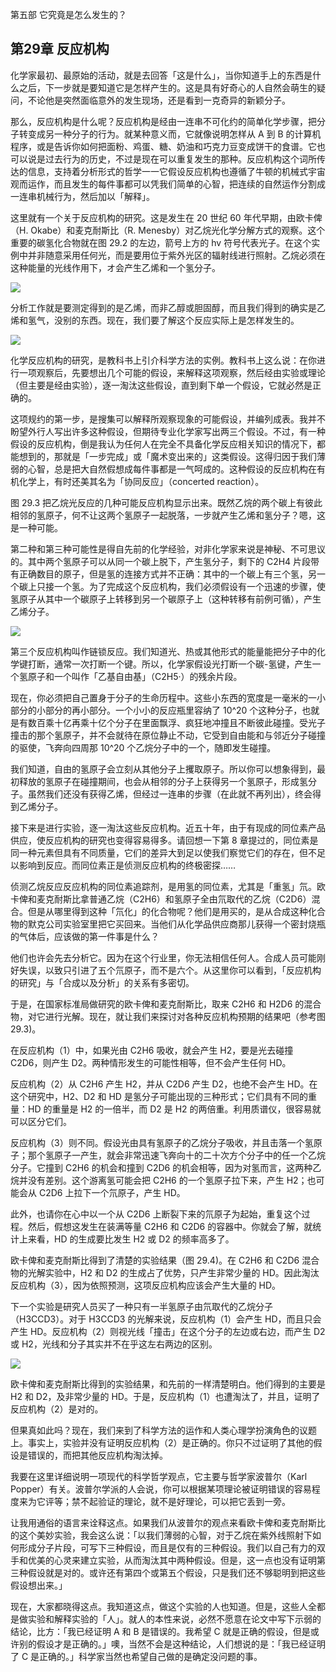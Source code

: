 第五部 它究竟是怎么发生的？

## 第29章 反应机构

化学家最初、最原始的活动，就是去回答「这是什么」，当你知道手上的东西是什么之后，下一步就是要知道它是怎样产生的。这是具有好奇心的人自然会萌生的疑问，不论他是突然面临意外的发生现场，还是看到一克奇异的新颖分子。

那么，反应机构是什么呢？反应机构是经由一连串不可化约的简单化学步骤，把分子转变成另一种分子的行为。就某种意义而，它就像说明怎样从 A 到 B 的计算机程序，或是告诉你如何把面粉、鸡蛋、糖、奶油和巧克力豆变成饼干的食谱。它也可以说是过去行为的历史，不过是现在可以重复发生的那种。反应机构这个词所传达的信息，支持着分析形式的哲学一一它假设反应机构也遵循了牛顿的机械式宇宙观而运作，而且发生的每件事都可以凭我们简单的心智，把连续的自然运作分割成一连串机械行为，然后加以「解释」。

这里就有一个关于反应机构的研究。这是发生在 20 世纪 60 年代早期，由欧卡俾（H. Okabe）和麦克耐斯比（R. Menesby）对乙烷光化学分解方式的观察。这个重要的碳氢化合物就在图 29.2 的左边，箭号上方的 hv 符号代表光子。在这个实例中并非随意采用任何光，而是要用位于紫外光区的辐射线进行照射。乙烷必须在这种能量的光线作用下，オ会产生乙烯和一个氢分子。

![](https://raw.githubusercontent.com/dalong0514/selfstudy/master/图片链接/化工书籍/2019459.PNG)

分析工作就是要测定得到的是乙烯，而非乙醇或胆固醇，而且我们得到的确实是乙烯和氢气，没别的东西。现在，我们要了解这个反应实际上是怎样发生的。

![](https://raw.githubusercontent.com/dalong0514/selfstudy/master/图片链接/化工书籍/2019460.PNG)

化学反应机构的研究，是教科书上引介科学方法的实例。教科书上这么说：在你进行一项观察后，先要想出几个可能的假设，来解释这项观察，然后经由实验或理论（但主要是经由实验），逐一淘汰这些假设，直到剩下单一个假设，它就必然是正确的。

这项规约的第一步，是搜集可以解释所观察现象的可能假设，并编列成表。我并不盼望外行人写出许多这种假设，但期待专业化学家写出两三个假设。不过，有一种假设的反应机构，倒是我认为任何人在完全不具备化学反应相关知识的情况下，都能想到的，那就是「一步完成」或「魔术变出来的」这类假设。这得归因于我们薄弱的心智，总是把大自然假想成每件事都是一气呵成的。这种假设的反应机构在有机化学上，有时还美其名为「协同反应」（concerted reaction）。

图 29.3 把乙烷光反应的几种可能反应机构显示出来。既然乙烷的两个碳上有彼此相邻的氢原子，何不让这两个氢原子一起脱落，一步就产生乙烯和氢分子？嗯，这是一种可能。

第二种和第三种可能性是得自先前的化学经验，对非化学家来说是神秘、不可思议的。其中两个氢原子可以从同一个碳上脱下，产生氢分子，剩下的 C2H4 片段带有正确数目的原子，但是氢的连接方式并不正确：其中的一个碳上有三个氢，另一个碳上只接一个氢。为了完成这个反应机构，我们必须假设有一个迅速的步骤，使氢原子从其中一个碳原子上转移到另一个碳原子上（这种转移有前例可循），产生乙烯分子。

![](https://raw.githubusercontent.com/dalong0514/selfstudy/master/图片链接/化工书籍/2019461.PNG)

第三个反应机构叫作链锁反应。我们知道光、热或其他形式的能量能把分子中的化学键打断，通常一次打断一个键。所以，化学家假设光打断一个碳-氢键，产生一个氢原子和一个叫作「乙基自由基」（C2H5·）的残余片段。

现在，你必须把自己置身于分子的生命历程中。这些小东西的宽度是一毫米的一小部分的小部分的再小部分。一个小小的反应瓶里容纳了 10^20 个这种分子，也就是有数百乘十亿再乘十亿个分子在里面飘浮、疯狂地冲撞且不断彼此碰撞。受光子撞击的那个氢原子，并不会就待在原位静止不动，它受到自由能和与邻近分子碰撞的驱使，飞奔向四周那 10^20 个乙烷分子中的一个，随即发生碰撞。

我们知道，自由的氢原子会立刻从其他分子上攫取原子。所以你可以想象得到，最初释放的氢原子在碰撞期间，也会从相邻的分子上获得另一个氢原子，形成氢分子。虽然我们还没有获得乙烯，但经过一连串的步骤（在此就不再列出），终会得到乙烯分子。

接下来是进行实验，逐一淘汰这些反应机构。近五十年，由于有现成的同位素产品供应，使反应机构的研究也变得容易得多。请回想一下第 8 章提过的，同位素是同一种元素但具有不同质量，它们的差异大到足以使我们察觉它们的存在，但不足以影响到反应。而同位素正是侦测反应机构的终极密探……

侦测乙烷反应反应机构的同位素追踪剂，是用氢的同位素，尤其是「重氢」氘。欧卡俾和麦克耐斯比拿普通乙烷（C2H6）和氢原子全由氘取代的乙烷（C2D6）混合。但是从哪里得到这种「氘化」的化合物呢？他们是用买的，是从合成这种化合物的默克公司实验室里把它买回来。当他们从化学品供应商那儿获得一个密封烧瓶的气体后，应该做的第一件事是什么？

他们也许会先去分析它。因为在这个行业里，你无法相信任何人。合成人员可能刚好失误，以致只引进了五个氘原子，而不是六个。从这里你可以看到，「反应机构的研究」与「合成以及分析」的关系有多密切。

于是，在国家标准局做研究的欧卡俾和麦克耐斯比，取来 C2H6 和 H2D6 的混合物，对它进行光解。现在，就让我们来探讨对各种反应机构预期的结果吧（参考图 29.3)。

在反应机构（1）中，如果光由 C2H6 吸收，就会产生 H2，要是光去碰撞 C2D6，则产生 D2。两种情形发生的可能性相等，但不会产生任何 HD。

反应机构（2）从 C2H6 产生 H2，并从 C2D6 产生 D2，也绝不会产生 HD。在这个研究中，H2、D2 和 HD 是氢分子可能出现的三种形式；它们具有不同的重量：HD 的重量是 H2 的一倍半，而 D2 是 H2 的两倍重。利用质谱仪，很容易就可以区分它们。

反应机构（3）则不同。假设光由具有氢原子的乙烷分子吸收，并且击落一个氢原子；那个氢原子一产生，就会非常迅速飞奔向十的二十次方个分子中的任一个乙烷分子。它撞到 C2H6 的机会和撞到 C2D6 的机会相等，因为对氢而言，这两种乙烷并没有差别。这个游离氢可能会把 C2H6 的一个氢原子拉下来，产生 H2；也可能会从 C2D6 上拉下一个氘原子，产生 HD。

此外，也请你在心中以一个从 C2D6 上断裂下来的氘原子为起始，重复这个过程。然后，假想这发生在装满等量 C2H6 和 C2D6 的容器中。你就会了解，就统计上来看，HD 的生成要比发生 H2 或 D2 的频率高多了。

欧卡俾和麦克耐斯比得到了清楚的实验结果（图 29.4)。在 C2H6 和 C2D6 混合物的光解实验中，H2 和 D2 的生成占了优势，只产生非常少量的 HD。因此淘汰反应机构（3），因为依照预测，这项反应机构应该会产生大量的 HD。

下一个实验是研究人员买了一种只有一半氢原子由氘取代的乙烷分子（H3CCD3）。对于 H3CCD3 的光解来说，反应机构（1）会产生 HD，而且只会产生 HD。反应机构（2）则视光线「撞击」在这个分子的左边或右边，而产生 D2 或 H2，光线和分子其实并不在乎这左右两边的区别。

![](https://raw.githubusercontent.com/dalong0514/selfstudy/master/图片链接/化工书籍/2019462.PNG)

欧卡俾和麦克耐斯比得到的实验结果，和先前的一样清楚明白。他们得到的主要是 H2 和 D2，及非常少量的 HD。于是，反应机构（1）也遭淘汰了，并且，证明了反应机构（2）是对的。

但果真如此吗？现在，我们来到了科学方法的运作和人类心理学扮演角色的议题上。事实上，实验并没有证明反应机构（2）是正确的。你只不过证明了其他的假设是错误的，而把其他反应机构淘汰掉。

我要在这里详细说明一项现代的科学哲学观点，它主要与哲学家波普尔（Karl Popper）有关。波普尔学派的人会说，你可以根据某项理论被证明错误的容易程度来为它评等；禁不起验证的理论，就不是好理论，可以把它丢到一旁。

让我用通俗的语言来诠释这点。如果我们从波普尔的观点来看欧卡俾和麦克耐斯比的这个美妙实验，我会这么说：「以我们薄弱的心智，对于乙烷在紫外线照射下如何形成分子片段，可写下三种假设，而且是仅有的三种假设。我们以自己有力的双手和优美的心灵来建立实验，从而淘汰其中两种假设。但是，这一点也没有证明第三种假设就是对的。或许还有第四个或第五个假设，只是我们还不够聪明到把这些假设想出来。」

现在，大家都晓得这点。我知道这点，做这个实验的人也知道。但是，这些人全都是做实验和解释实验的「人」。就人的本性来说，必然不愿意在论文中写下示弱的结论，比方：「我已经证明 A 和 B 是错误的。我希望 C 就是正确的假设，但是或许别的假设才是正确的。」噢，当然不会是这种结论，人们想说的是：「我已经证明了 C 是正确的。」科学家当然也希望自己做的是确定没问题的事。